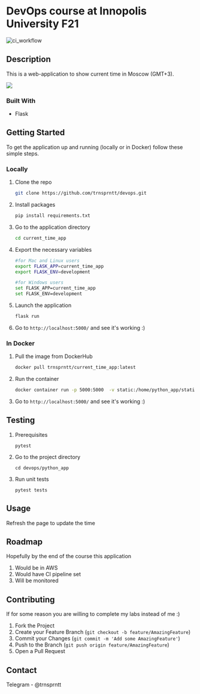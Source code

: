 # DevOps course at Innopolis University F21

![ci_workflow](https://github.com/trnsprntt/devops/actions/workflows/ci.yml/badge.svg)

## Description

This is a web-application to show current time in Moscow (GMT+3).

![](https://i.imgur.com/nWlB99g.png)

### Built With

* Flask

## Getting Started

To get the application up and running (locally or in Docker) follow these simple steps.

### Locally

1. Clone the repo

   ```sh
   git clone https://github.com/trnsprntt/devops.git
   ```

2. Install packages

   ```sh
   pip install requirements.txt
   ```

3. Go to the application directory

   ```sh
   cd current_time_app
   ```

4. Export the necessary variables

   ```sh
   #for Mac and Linux users
   export FLASK_APP=current_time_app
   export FLASK_ENV=development

   #for Windows users
   set FLASK_APP=current_time_app
   set FLASK_ENV=development
   ```

5. Launch the application

   ```sh
   flask run
   ```

6. Go to ```http://localhost:5000/``` and see it's working :)

### In Docker

1. Pull the image from DockerHub

   ```sh
   docker pull trnsprntt/current_time_app:latest
   ```

2. Run the container

   ```sh
   docker container run -p 5000:5000  -v static:/home/python_app/static trnsprntt/current_time_app:latest
   ```

3. Go to ```http://localhost:5000/``` and see it's working :)

## Testing

1. Prerequisites
   ```
   pytest
   ```

2. Go to the project directory
   ```
   cd devops/python_app
   ```

3. Run unit tests
   ```
   pytest tests
   ```

## Usage

Refresh the page to update the time

## Roadmap

Hopefully by the end of the course this application 

1. Would be in AWS
2. Would have CI pipeline set
3. Will be monitored

## Contributing

If for some reason you are willing to complete my labs instead of me :)

1. Fork the Project
2. Create your Feature Branch (`git checkout -b feature/AmazingFeature`)
3. Commit your Changes (`git commit -m 'Add some AmazingFeature'`)
4. Push to the Branch (`git push origin feature/AmazingFeature`)
5. Open a Pull Request


## Contact

Telegram - @trnsprntt

